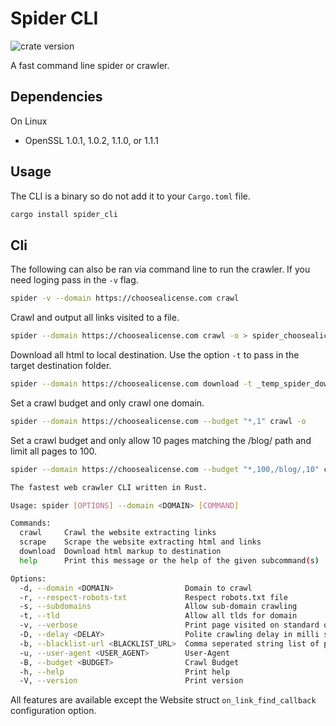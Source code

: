 # Spider CLI

![crate version](https://img.shields.io/crates/v/spider.svg)

A fast command line spider or crawler.

## Dependencies

On Linux

- OpenSSL 1.0.1, 1.0.2, 1.1.0, or 1.1.1

## Usage

The CLI is a binary so do not add it to your `Cargo.toml` file.

```sh
cargo install spider_cli
```

## Cli

The following can also be ran via command line to run the crawler.
If you need loging pass in the `-v` flag.

```sh
spider -v --domain https://choosealicense.com crawl
```

Crawl and output all links visited to a file.

```sh
spider --domain https://choosealicense.com crawl -o > spider_choosealicense.json
```

Download all html to local destination. Use the option `-t` to pass in the target destination folder.

```sh
spider --domain https://choosealicense.com download -t _temp_spider_downloads
```

Set a crawl budget and only crawl one domain.

```sh
spider --domain https://choosealicense.com --budget "*,1" crawl -o
```

Set a crawl budget and only allow 10 pages matching the /blog/ path and limit all pages to 100.

```sh
spider --domain https://choosealicense.com --budget "*,100,/blog/,10" crawl -o
```

```sh
The fastest web crawler CLI written in Rust.

Usage: spider [OPTIONS] --domain <DOMAIN> [COMMAND]

Commands:
  crawl     Crawl the website extracting links
  scrape    Scrape the website extracting html and links
  download  Download html markup to destination
  help      Print this message or the help of the given subcommand(s)

Options:
  -d, --domain <DOMAIN>                Domain to crawl
  -r, --respect-robots-txt             Respect robots.txt file
  -s, --subdomains                     Allow sub-domain crawling
  -t, --tld                            Allow all tlds for domain
  -v, --verbose                        Print page visited on standard output
  -D, --delay <DELAY>                  Polite crawling delay in milli seconds
  -b, --blacklist-url <BLACKLIST_URL>  Comma seperated string list of pages to not crawl or regex with feature enabled
  -u, --user-agent <USER_AGENT>        User-Agent
  -B, --budget <BUDGET>                Crawl Budget
  -h, --help                           Print help
  -V, --version                        Print version
```

All features are available except the Website struct `on_link_find_callback` configuration option.
